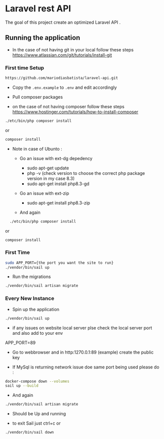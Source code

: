 # Laravel rest API

The goal of this project create an optimized Laravel API .


## Running the application

- In the case of not having git in your local follow these steps
https://www.atlassian.com/git/tutorials/install-git
### First time Setup
```bash
https://github.com/mariodiasbatista/laravel-api.git
```

- Copy the `.env.example` to `.env` and edit accordingly

- Pull composer packages
- on the case of not having composer follow these steps
https://www.hostinger.com/tutorials/how-to-install-composer
```bash
./etc/bin/php composer install
```
  or
```bash
composer install
```
 - Note in case of Ubunto :
    - Go an issue with  ext-dg depedency
        - sudo apt-get update
        - php -v (check version to choose the correct php package version in my case 8.3)
        - sudo apt-get install php8.3-gd
    - Go an issue with ext-zip
         - sudo apt-get install php8.3-zip

    - And again
```bash
  ./etc/bin/php composer install
  ```
  or
   ```bash
  composer install
  ```

### First Time
```bash
sudo APP_PORT={the port you want the site to run}
./vendor/bin/sail up
```

- Run the migrations
```bash
./vendor/bin/sail artisan migrate
```

### Every New Instance
- Spin up the application
```bash
./vendor/bin/sail up
```

- if any issues on website local server plse check the local server port
and also add to your env

APP_PORT=89

- Go to webbrowser and in http:1270.0.1:89 (example) create the public key

-  If MySql is returning network issue doe same  port being used please
do :

```bash
docker-compose down --volumes
sail up --build
```

- And again

```bash
./vendor/bin/sail artisan migrate
```
 - Should be Up and running

 - to exit Sail just ctrl+c or
```bash
./vendor/bin/sail down
```

